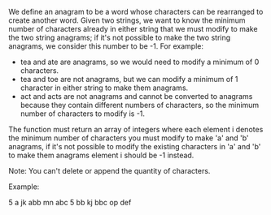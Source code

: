 We define an anagram to be a word whose characters can be rearranged to create another word. Given two strings, we want to know the minimum number of characters already in either string that we must modify to make the two string anagrams; if it's not possible to make the two string anagrams, we consider this number to be -1. For example:

- tea and ate are anagrams, so we would need to modify a minimum of 0 characters.
- tea and toe are not anagrams, but we can modify a minimum of 1 character in either string to make them anagrams.
- act and acts are not anagrams and cannot be converted to anagrams because they contain different numbers of characters, so the minimum number of characters to modify is -1.

The function must return an array of integers where each element i denotes the minimum number of characters you must modify to make 'a' and 'b' anagrams, if it's not possible to modify the existing characters in 'a' and 'b' to make them anagrams element i should be -1 instead.

Note: You can't delete or append the quantity of characters.

Example:

5 a jk abb mn abc 5 bb kj bbc op def

